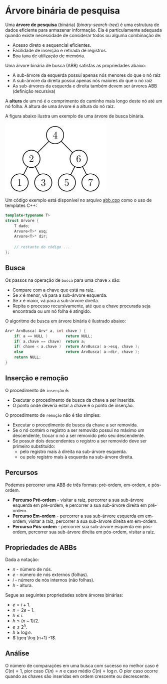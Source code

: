 # Árvore binária de pesquisa

Uma **árvore de pesquisa** (binária) (*binary-search-tree*) é uma
estrutura de dados eficiente para armazenar informação.
Ela é particulamente adequada quando existe necessidade de considerar todos
ou alguma combinação de:
- Acesso direto e sequencial eficientes.
- Facilidade de inserção e retirada de registros.
- Boa taxa de utilização de memória.

Uma árvore binária de busca (ABB) satisfas as propriedades abaixo:
- A sub-árvore da esquerda possui apenas nós menores do que o nó raiz
- A sub-árvore da direita possui apenas nós maiores do que o nó raiz
- As sub-árvores da esquerda e direita também devem ser árvores ABB (definição recursiva)

A **altura** de um nó é o comprimento do caminho mais longo deste nó até um
nó folha.
A altura de uma árvore é a altura do nó raiz.

A figura abaixo ilustra um exemplo de uma árvore de busca binária.

![abb](abb.png)

Um código exemplo está disponível no arquivo [abb.cpp](abb.cpp) como o
uso de templates C++:
```C++
template<typename T>
struct Arvore {
    T dado;
    Arvore<T>* esq;
    Arvore<T>* dir;

	// restante do código ...
};
```

## Busca 

Os passos na operação de `busca` para uma chave `x` são:
- Compare com a chave que está na raiz.
- Se $x$ é menor, vá para a sub-árvore esquerda.
- Se $x$ é maior, vá para a sub-árvore direita.
- Repita o processo recursivamente, até que a chave procurada seja
encontrada ou um nó folha é atingido.


O algoritmo de busca em árvore binária é ilustrado abaixo:
```C++
Arv* ArvBusca( Arv* a, int chave ) {
	if( a == NULL )        return NULL;
	if( a.chave == chave)  return a;
	if( chave < a.chave )  return ArvBusca( a->esq, chave );
	else                   return ArvBusca( a->dir, chave );
	return NULL;
}
```

## Inserção e remoção

O procedimento de `inserção` é:
- Executar o procedimento de busca da chave a ser inserida.
- O ponto onde deveria estar a chave é o ponto de inserção.

O procedimento de `remoção` não é tão simples:
- Executar o procedimento de busca da chave a ser removida.
- Se o nó contém o registro a ser removido possui no máximo
um descendente, trocar o nó a ser removido pelo seu descendente.
- Se possuir dois descendentes o registro a ser removido deve ser primeiro
substituído:
	- pelo registro mais à direita na sub-árvore esquerda.
	- ou pelo registro mais à esquerda na sub-árvore direita.

## Percursos

Podemos percorrer uma ABB de três formas: pré-ordem, em-ordem, e pós-ordem.
- **Percurso Pré-ordem** - visitar a raiz, percorrer a sua sub-árvore esquerda em pré-ordem, e percorrer a sua sub-árvore direita em pré-ordem.
- **Percurso Em-ordem** - percorrer a sua sub-árvore esquerda em em-ordem, visitar a raiz, percorrer a sua sub-árvore direita em em-ordem.
- **Percurso Pós-ordem** -  percorrer sua sub-árvore esquerda em pós-ordem, percorrer sua sub-árvore direita em pós-ordem, visitar a raiz.

## Propriedades de ABBs


Dada a notação:
- $n$ - número de nós.
- $e$ - número de nós externos (folhas).
- $i$ - número de nós internos (não folhas).
- $h$ - altura.

Segue as seguintes propriedades sobre árvores binárias:
- $e = i + 1$.
- $n = 2e - 1$.
- $h \leq i$.
- $h \leq (n-1)/2$.
- $e \leq 2^h$.
- $h \geq \log e$.
- $ \geq \log (n+1) -1$.

## Análise

O número de comparações em uma busca com sucesso no melhor caso é 
$C(n)= 1$, pior caso $C(n) = n$ e caso médio $C(n) = \log  n$.
O pior caso ocorre quando as chaves são inseridas em ordem crescente ou decrescente.
